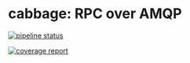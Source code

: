 # cabbage: RPC over AMQP

[![pipeline status](https://git.angrydev.ru/public_repos/cabbage/badges/develop/pipeline.svg)](https://git.angrydev.ru/public_repos/cabbage/commits/develop)

[![coverage report](https://git.angrydev.ru/public_repos/cabbage/badges/develop/coverage.svg)](https://git.angrydev.ru/public_repos/cabbage/commits/develop)
